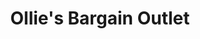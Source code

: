 ---
title: "Ollie's Bargain Outlet"
url: /fredericksburg/ollies-bargain-outlet/
shop: variety store
---